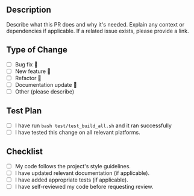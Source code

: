 ## Description  
Describe what this PR does and why it's needed. Explain any context or dependencies if applicable.
If a related issue exists, please provide a link.

## Type of Change  
- [ ] Bug fix 🐛  
- [ ] New feature 🚀  
- [ ] Refactor 🔄  
- [ ] Documentation update 📖  
- [ ] Other (please describe)  

## Test Plan  
- [ ] I have run `bash test/test_build_all.sh` and it ran successfully
- [ ] I have tested this change on all relevant platforms.  

## Checklist  
- [ ] My code follows the project's style guidelines.  
- [ ] I have updated relevant documentation (if applicable).  
- [ ] I have added appropriate tests (if applicable).  
- [ ] I have self-reviewed my code before requesting review.  
